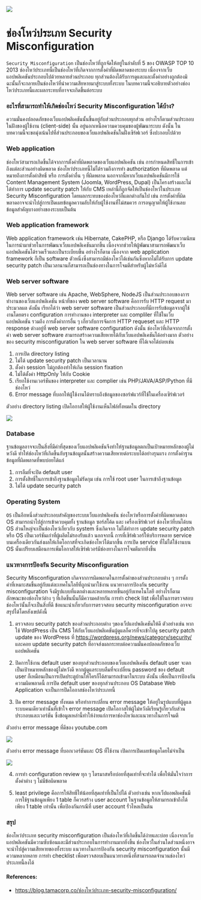 ![](https://hidden-process.com/app/uploads/2019/10/security-misconfiguration.png)

# ช่องโหว่ประเภท Security Misconfiguration

`Security Misconfiguration` เป็นช่องโหว่ที่ถูกจัดให้อยู่ในลำดับที่ 5 ของ OWASP TOP 10 2013 ช่องโหว่ประเภทนี้เป็นช่องโหว่ที่เกิดจากการตั้งค่าที่ผิดพลาดของระบบ เนื่องจากเว็บแอปพลิเคชันประกอบไปด้วยหลายส่วนประกอบ ทุกส่วนต้องได้รับการดูและและตั้งค่าอย่างถูกต้องมิฉะนั้นก็จะกลายเป็นช่องโหว่ที่นำความเสียหายมาสู่ระบบทั้งระบบ ในบทความนี้จะอธิบายตัวอย่างช่องโหว่ประเภทนี้และผลกระทบที่อาจจะเกิดขึ้นต่อระบบ

### อะไรที่สามารถทำให้เกิดช่องโหว่ Security Misconfiguration ได้บ้าง?

ความมั่นคงปลอดภัยของเว็บแอปพลิเคชันนั้นขึ้นอยู่กับส่วนประกอบทุกส่วน อย่างไรก็ตามส่วนประกอบในฝังของผู้ใช้งาน (client-side) นั้น อยู่นอกเหนือความควบคุมของผู้พัฒนาระบบ ดังนั้น ในบทความนี้จะขอมุ่งเน้นไปที่ส่วนประกอบของเว็บแอปพลิเคชันในฝั่งเซิร์ฟเวอร์ ซึ่งปะกอบไปด้วย

### Web application

ช่องโหว่สามารถเกิดขึ้นได้จากการตั้งค่าที่ผิดพลาดของเว็บแอปพลิเคชัน เช่น การกำหนดสิทธิ์ในการเข้าถึงแต่ละส่วนอย่างผิดพลาด ช่องโหว่ประเภทนี้ไม่ได้รวมถึงการทำ authorization ที่ผิดพลาด แต่หมายถึงการตั้งค่าสิทธิ์ หรือ การตั้งค่าอื่น ๆ ที่ผิดพลาด นอกจากนี้หากเว็บแอปพลิเคชันมีการใช้ Content Management System (Joomla, WordPress, Dupal) เป็นโครงสร้างและไม่ได้ทำการ update security patch ให้กับ CMS เหล่านี้ก็ถูกจัดให้เป็นช่องโหว่ในประเภท Security Misconfiguration โดยผลกระทบของช่องโหว่ก็แตกต่างกันไป เช่น การตั้งค่าที่ผิดพลาดอาจจะนำไปสู่การเปิดเผยข้อมูลความลับให้กับผู้ใช้งานที่ไม่สมควร การอนุญาตให้ผู้ใช้งานลบข้อมูลสำคัญบางอย่างของระบบเป็นต้น

### Web application framework

Web application framework เช่น Hibernate, CakePHP, หรือ Django ได้รับความนิยมในการนำมาช่วยในการพัฒนาเว็บแอปพลิเคชันมากขึ้น เนื่องจากช่วยให้ผู้พัฒนาสามารถพัฒนาเว็บแอปพลิเคชันได้รวดเร็วและเป็นระเบียบขึ้น อย่างไรก็ตาม เนื่องจาก web application framework ก็เป็น software ตัวหนึ่งซึ่งสามารถมีช่องโหว่ได้เช่นกันซึ่งหากไม่ได้รับการ update security patch เป็นเวลานานก็สามารถเป็นช่องทางในการโจมตีสำหรับผู้ไม่หวังดีได้

### Web server software

Web server software เช่น Apache, WebSphere, NodeJS เป็นส่วนประกอบของการทำงานของเว็บแอปพลิเคชัน หน้าที่ของ web server software คือการรับ HTTP request มาประมวลผล ดังนั้น เรียกได้ว่า web server software เป็นส่วนประกอบที่มีการรับข้อมูลจากผู้ใช้งานโดยตรง configuration การทำงานของ interpreter และ compliler ที่ใช้ในเว็บแอปพลิเคชัน รวมถึง การตั้งค่าการอื่น ๆ เกี่ยวกับการจัดการ HTTP requeset และ HTTP response ต่างอยู่ที่ web server software configuration ดังนั้น ช่องโหว่ที่เกิดจากการตั้งค่า web server software สามารถสร้างความเสียหายได้กับเว็บแอปพลิเคชันได้อย่างมาก ตัวอย่างของ security misconfiguration ใน web server software ที่ได้เจอได้บ่อยเช่น

1. การเปิด directory listing
2. ไม่ได้ update security patch เป็นเวลานาน
3. ตั้งค่า session ไม่ถูกต้องทำให้เกิด session fixation
4. ไม่ได้ตั้งค่า HttpOnly ให้กับ Cookie
5. เรียกใช้งานเวอร์ชันของ interpreter และ complier เช่น PHP/JAVA/ASP/Python ที่มีช่องโหว่
6. Error message ที่บอกให้ผู้ใช้งานได้ทราบถึงข้อมูลของซอร์ฟแวร์ที่ใช้ในเครื่องเซิร์ฟเวอร์

ตัวอย่าง directory listing เปิดโอกาสให้ผู้ใช้งานเห็นไฟล์ทั้งหมดใน directory

![](https://i2.wp.com/blog.tamacorp.co/wp-content/uploads/2016/01/Screen-Shot-2559-01-18-at-1.01.31-PM.png?w=421&ssl=1)

### Database

ฐานข้อมูลอาจจะเป็นสิ่งที่มีค่าที่สุดของเว็บแอปพลิเคชันจึงทำให้ฐานข้อมูลตกเป็นเป้าหมายหลักของผู้ไม่หวังดี ทำให้ช่องโหว่ที่เกิดขึ้นกับฐานข้อมูลนั้นสร้างความเสียหายต่อระบบได้อย่างรุนแรง การตั้งค่าฐานข้อมูลที่ผิดพลาดที่พบบ่อยได้แก่

1. การลืมที่จะปิด default user
2. การตั้งสิทธิ์ในการเข้าถึงฐานข้อมูลไม่รัดกุม เช่น การใช้ root user ในการเข้าถึงฐานข้อมูล
3. ไม่ได้ update security patch

### Operating System

`OS` เป็นอีกหนึ่งส่วนประกอบสำคัญของระบบเว็บแอปพลิเคชัน ช่องโหว่หรือการตั้งค่าที่ผิดพลาดของ OS สามารถนำไปสู่การเข้าควบคุมทั้ง ฐานข้อมูล ซอร์สโค้ด และ เครื่องเซิร์ฟเวอร์ ช่องโหว่ที่บนได้บน OS ส่วนใหญ่จะเป็นช่องโหว่เกี่ยวกับ system ซึ่งเกิดจาก ไม่ได้ทำการ update security patch หรือ OS เป็นเวอร์ชันเก่าที่ผู้ผลิตไม่รองรับแล้ว นอกจากนี้ การที่เซิร์ฟเวอร์ให้บริการหลาย service บนเครื่องเดียวกันส่งผลให้เกิดโอกาสที่จะเกิดช่องโหว่ได้มากขึ้น การเปิด service ที่ไม่ได้ใช้งานบน OS นั้นเปรียบเสมือนการเพิ่มโอกาสให้เซิร์ฟเวอร์มีช่องทางในการโจมตีมากยิ่งขึ้น

### แนวทางการป้องกัน Security Misconfiguration

Security Misconfiguration เกิดจากการผิดพลาดในการตั้งค่าของส่วนประกอบต่าง ๆ การตั้งค่าที่เหมาะสมขึ้นอยู่กับแต่ละเทคโนโลยีที่ถูกนำมาใช้งาน แนวทางการป้องกัน security misconfiguration จึงมีรูปแบบที่แตกต่างและหลายหลายขึ้นอยู่กับเทคโนโลยี อย่างไรก็ตาม ลักษณะของช่องโหว่ต่าง ๆ ที่เกิดขึ้นนั้นก็มีความคล้ายกัน การทำ check list เพื่อใช้ในการตรวจสอบช่องโหว่นั้นก็จะเป็นสิ่งที่ดี ข้อแนะนำเกี่ยวกับการตรวจสอบ security misconfiguration อาจจะสรุปได้โดยสังเขปดังนี้

1. ตรวจสอบ security patch ของส่วนประกอบต่าง ๆของเว็ปแอปพลิเคชันให้ดี ตัวอย่างเช่น หากใช้ WordPress เป็น CMS ให้กับเว็บแอปพลิเคชันผู้ดูแลก็ควรที่จะเข้าไปดู security patch update ของ WordPress ที่ https://wordpress.org/news/category/security/ และคอย update security patch ที่อาจส่งผลกระทบต่อความมั่นคงปลอดภัยของเว็บแอปพลิเคชัน

2. ปิดการใช้งาน default user ของทุกส่วนประกอบของเว็บแอปพลิเคชัน default user จะตกเป็นเป้าหมายหลักของผู้ไม่หวังดี หากผู้ดูแลระบบลืมที่จะเปลี่ยน password ของ default user ก็เหมือนเป็นการเปิดประตูบ้านให้ใครก็ได้สามารถเข้ามาในระบบ ดังนั้น เพื่อเป็นการป้องกันความผิดพลาดนี้ การปิด default user ของทุกส่วนประกอบ OS Database Web Application จะเป็นการปิดโอกาสช่องโหว่ประเภทนี้

3. ปิด error message ทั้งหมด หรือทำการเปลี่ยน error message ให้อยู่ในรูปแบบที่ผู้ดูแลระบบคนเดียวเท่านั้นที่เข้าใจ error message เปิดโอกาสให้ผู้ไม่หวังดีเรียนรู้เกี่ยวกับส่วนประกอบและเวอร์ชัน ซึ่งข้อมูลเหล่านี้ทำให้ง่ายแก่การหาช่องโหว่และแนวทางในการโจมตี

ตัวอย่าง error message ที่ดีของ youtube.com

![](https://i2.wp.com/blog.tamacorp.co/wp-content/uploads/2016/01/Screen-Shot-2559-01-18-at-12.55.11-PM.png?w=707&ssl=1)

ตัวอย่าง error message ที่บอกเวอร์ชันและ OS ที่ใช้งาน เปิดการเปิดเผยข้อมูลโดยไม่จำเป็น

![](https://i2.wp.com/blog.tamacorp.co/wp-content/uploads/2016/01/Screen-Shot-2559-01-18-at-12.57.49-PM.png?w=458&ssl=1)

4. การทำ configuration review ทุก ๆ ไตรมาสหรือบ่อยที่สุดเท่าที่จะทำได้ เพื่อให้มั่นใจว่าการตั้งค่าต่าง ๆ ไม่มีข้อผิดพลาด

5. least privilege คือการให้สิทธิ์ให้น้อยที่สุดเท่าที่เป็นไปได้ ตัวอย่างเช่น หากเว็ปแอพลิเคชันมีการใช้ฐานข้อมูลเพียง 1 table ก็ควรสร้าง user account ในฐานข้อมูลให้สามารถเข้าถึงได้เพียง 1 table เท่านั้น เพื่อป้องกันกรณีที่ user account รั่วไหลเป็นต้น

### สรุป

ช่องโหว่ประเภท security misconfiguration เป็นช่องโหว่ที่เกิดขึ้นได้ง่ายและบ่อย เนื่องจากเว็บแอปพลิเคชันมีความซับซ้อนและมีส่วนประกอบในการทำงานมากยิ่งขึ้น ช่องโหว่ในส่วนใดส่วนหนึ่งอาจจะนำไปสู่ความเสียหายของทั้งระบบ แนวทางในการป้องกัน security misconfiguration นั้นมีความหลากหลาย การทำ checklist เพื่อตรวจสอบเป็นแนวทางหนึ่งที่สามารถลดจำนวนช่องโหว่ประเภทนี้ลงได้

#### References:

- https://blog.tamacorp.co/ช่องโหว่ประเภท-security-misconfiguration/


